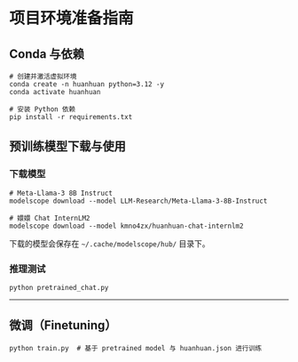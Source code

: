 # 项目环境准备指南

## Conda 与依赖

```shell
# 创建并激活虚拟环境
conda create -n huanhuan python=3.12 -y
conda activate huanhuan

# 安装 Python 依赖
pip install -r requirements.txt
```

## 预训练模型下载与使用

### 下载模型

```shell
# Meta-Llama-3 8B Instruct
modelscope download --model LLM-Research/Meta-Llama-3-8B-Instruct

# 嬛嬛 Chat InternLM2
modelscope download --model kmno4zx/huanhuan-chat-internlm2
```

下载的模型会保存在 `~/.cache/modelscope/hub/` 目录下。

### 推理测试

```shell
python pretrained_chat.py
```

---

## 微调（Finetuning）

```shell
python train.py  # 基于 pretrained model 与 huanhuan.json 进行训练
```
